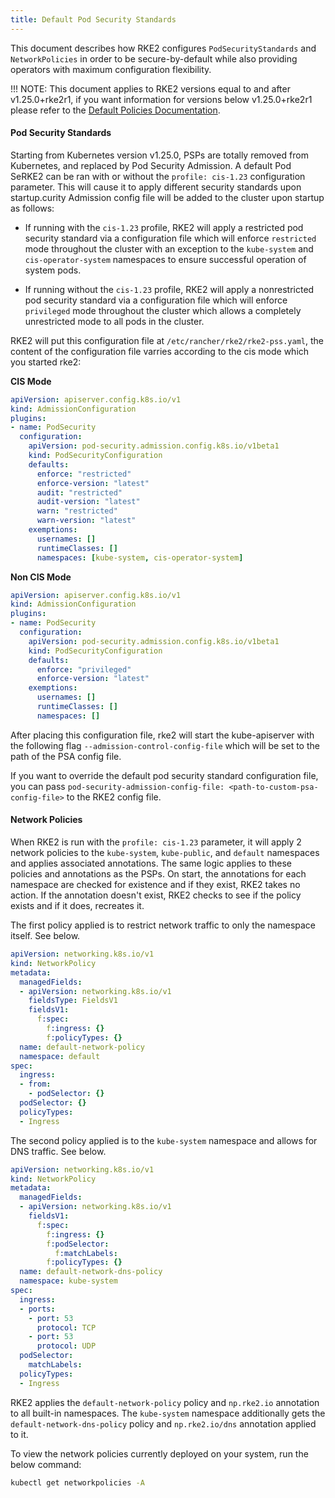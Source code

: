 ```yaml
---
title: Default Pod Security Standards
---
```

This document describes how RKE2 configures `PodSecurityStandards` and `NetworkPolicies` in order to be secure-by-default while also providing operators with maximum configuration flexibility.

!!! NOTE: This document applies to RKE2 versions equal to and after v1.25.0+rke2r1, if you want information for versions below v1.25.0+rke2r1 please refer to the [Default Policies Documentation](policies.md).

#### Pod Security Standards

Starting from Kubernetes version v1.25.0, PSPs are totally removed from Kubernetes, and replaced by Pod Security Admission. A default Pod SeRKE2 can be ran with or without the `profile: cis-1.23` configuration parameter. This will cause it to apply different security standards upon startup.curity Admission config file will be added to the cluster upon startup as follows:

* If running with the `cis-1.23` profile, RKE2 will apply a restricted pod security standard via a configuration file which will enforce `restricted` mode throughout the cluster with an exception to the `kube-system` and `cis-operator-system` namespaces to ensure successful operation of system pods.

* If running without the `cis-1.23` profile, RKE2 will apply a nonrestricted pod security standard via a configuration file which will enforce `privileged` mode throughout the cluster which allows a completely unrestricted mode to all pods in the cluster.

RKE2 will put this configuration file at `/etc/rancher/rke2/rke2-pss.yaml`, the content of the configuration file varries according to the cis mode which you started rke2:

**CIS Mode**

```yaml
apiVersion: apiserver.config.k8s.io/v1
kind: AdmissionConfiguration
plugins:
- name: PodSecurity
  configuration:
    apiVersion: pod-security.admission.config.k8s.io/v1beta1
    kind: PodSecurityConfiguration
    defaults:
      enforce: "restricted"
      enforce-version: "latest"
      audit: "restricted"
      audit-version: "latest"
      warn: "restricted"
      warn-version: "latest"
    exemptions:
      usernames: []
      runtimeClasses: []
      namespaces: [kube-system, cis-operator-system]
```

**Non CIS Mode**

```yaml
apiVersion: apiserver.config.k8s.io/v1
kind: AdmissionConfiguration
plugins:
- name: PodSecurity
  configuration:
    apiVersion: pod-security.admission.config.k8s.io/v1beta1
    kind: PodSecurityConfiguration
    defaults:
      enforce: "privileged"
      enforce-version: "latest"
    exemptions:
      usernames: []
      runtimeClasses: []
      namespaces: []
```

After placing this configuration file, rke2 will start the kube-apiserver with the following flag `--admission-control-config-file` which will be set to the path of the PSA config file.

If you want to override the default pod security standard configuration file, you can pass `pod-security-admission-config-file: <path-to-custom-psa-config-file>` to the RKE2 config file.

#### Network Policies

When RKE2 is run with the `profile: cis-1.23` parameter, it will apply 2 network policies to the `kube-system`, `kube-public`, and `default` namespaces and applies associated annotations. The same logic applies to these policies and annotations as the PSPs. On start, the annotations for each namespace are checked for existence and if they exist, RKE2 takes no action. If the annotation doesn't exist, RKE2 checks to see if the policy exists and if it does, recreates it.

The first policy applied is to restrict network traffic to only the namespace itself. See below.

```yaml
apiVersion: networking.k8s.io/v1
kind: NetworkPolicy
metadata:
  managedFields:
  - apiVersion: networking.k8s.io/v1
    fieldsType: FieldsV1
    fieldsV1:
      f:spec:
        f:ingress: {}
        f:policyTypes: {}
  name: default-network-policy
  namespace: default
spec:
  ingress:
  - from:
    - podSelector: {}
  podSelector: {}
  policyTypes:
  - Ingress
```

The second policy applied is to the `kube-system` namespace and allows for DNS traffic. See below.

```yaml
apiVersion: networking.k8s.io/v1
kind: NetworkPolicy
metadata:
  managedFields:
  - apiVersion: networking.k8s.io/v1
    fieldsV1:
      f:spec:
        f:ingress: {}
        f:podSelector:
          f:matchLabels:
        f:policyTypes: {}
  name: default-network-dns-policy
  namespace: kube-system
spec:
  ingress:
  - ports:
    - port: 53
      protocol: TCP
    - port: 53
      protocol: UDP
  podSelector:
    matchLabels:
  policyTypes:
  - Ingress
```

RKE2 applies the `default-network-policy` policy and `np.rke2.io` annotation to all built-in namespaces. The `kube-system` namespace additionally gets the `default-network-dns-policy` policy and `np.rke2.io/dns` annotation applied to it.

To view the network policies currently deployed on your system, run the below command:

```bash
kubectl get networkpolicies -A
```

